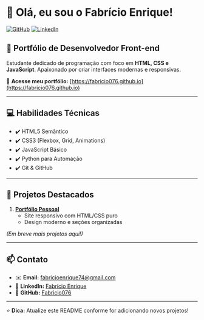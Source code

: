 # 👋 Olá, eu sou o Fabrício Enrique! 

[![GitHub](https://img.shields.io/badge/Portfólio-Online-%230077B5?style=flat&logo=github)](https://fabricio076.github.io)
[![LinkedIn](https://img.shields.io/badge/LinkedIn-Perfil-%230077B5?style=flat&logo=linkedin)](https://www.linkedin.com/in/fabr%C3%ADcio-enrique-5a4261354)

## 🚀 Portfólio de Desenvolvedor Front-end
Estudante dedicado de programação com foco em **HTML, CSS e JavaScript**. Apaixonado por criar interfaces modernas e responsivas.

🔗 **Acesse meu portfólio:** [https://fabricio076.github.io](https://fabricio076.github.io)

---

## 💻 Habilidades Técnicas
- ✔️ HTML5 Semântico  
- ✔️ CSS3 (Flexbox, Grid, Animations)  
- ✔️ JavaScript Básico  
- ✔️ Python para Automação  
- ✔️ Git & GitHub  

---

## 📂 Projetos Destacados
1. **[Portfólio Pessoal](https://fabricio076.github.io)**  
   - Site responsivo com HTML/CSS puro  
   - Design moderno e seções organizadas  

*(Em breve mais projetos aqui!)*

---

## 📫 Contato
- ✉️ **Email:** [fabricioenrique74@gmail.com](mailto:fabricioenrique74@gmail.com)  
- 💼 **LinkedIn:** [Fabrício Enrique](https://www.linkedin.com/in/fabr%C3%ADcio-enrique-5a4261354)  
- 📌 **GitHub:** [Fabricio076](https://github.com/Fabricio076)  

---

⭐ **Dica:** Atualize este README conforme for adicionando novos projetos!
